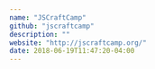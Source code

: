 ```yaml
---
name: "JSCraftCamp"
github: "jscraftcamp"
description: ""
website: "http://jscraftcamp.org/"
date: 2018-06-19T11:47:20-04:00
---
```

